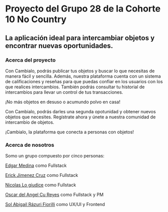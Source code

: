 # Proyecto del Grupo 28 de la Cohorte 10 No Country

## La aplicación ideal para intercambiar objetos y encontrar nuevas oportunidades.

### Acerca del proyecto

Con Cambialo, podrás publicar tus objetos y buscar lo que necesitas de manera fácil y sencilla. Además, nuestra plataforma cuenta con un sistema de calificaciones y reseñas para que puedas confiar en los usuarios con los que realices intercambios. También podrás consultar tu historial de intercambios para llevar un control de tus transacciones.

¡No más objetos en desuso o acumundo polvo en casa!

Con Cambialo, podrás darles una segunda opotunidad y obtener nuevos objetos que necesites. Regístrate ahora y únete a nuestra comunidad de intercambio de objetos.

¡Cambialo, la plataforma que conecta a personas con objetos!

### Acerca de nosotros

Somo un grupo compuesto por cinco personas:

[Edgar Medina](https://github.com/EdgarMediaz) como Fullstack

[Erick Jimenez Cruz](https://github.com/erfajc97) como Fullstack

[Nicolas Lo giudice](https://github.com/oversightdolores) como Fullstack

[Oscar del Angel Cu Reyes](https://github.com/oscaracu) como Fullstack y PM

[Sol Abigail Rázuri Fiorilli](https://github.com/Abisol-2711) como UX/UI y Frontend
